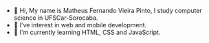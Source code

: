 - 👋 Hi, My name is Matheus Fernando Vieira Pinto, I study computer science in UFSCar-Sorocaba.
- 👀 I've interest in web and mobile development.
- 🌱 I'm currently learning HTML, CSS and JavaScript.
